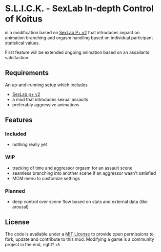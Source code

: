 # **S.L.I.C.K.** - **S**ex**L**ab **I**n-depth **C**ontrol of **K**oitus
is a modification based on [SexLab P+ v2](https://www.loverslab.com/files/file/25318-sexlab-p/) that introduces impact on animation branching and orgasm handling based on individual participant statistical values.

First feature will be extended ongoing animation based on an assailants satisfaction.

## Requirements
An up-and-running setup which includes
 - [SexLab p+ v2](https://www.loverslab.com/files/file/25318-sexlab-p/)
 - a mod that introduces sexual assaults
 - preferably aggressive animations

## Features
### Included
 - nothing really yet

### WIP
 - tracking of time and aggressor orgasm for an assault scene
 - seamless branching into another scene if an aggressor wasn't satisfied
 - MCM menu to customize settings

### Planned
 - deep control over scene flow based on stats and external data (like arousal)

## License
The code is available under a [MIT License](https://mit-license.org) to provide open permissions to fork, update and contribute to this mod. Modifying a game is a community project in the end, right? `<3`